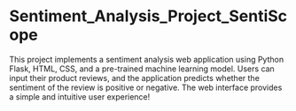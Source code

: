 # Sentiment_Analysis_Project_SentiScope
This project implements a sentiment analysis web application using Python Flask, HTML, CSS, and a pre-trained machine learning model. Users can input their product reviews, and the application predicts whether the sentiment of the review is positive or negative. The web interface provides a simple and intuitive user experience!
